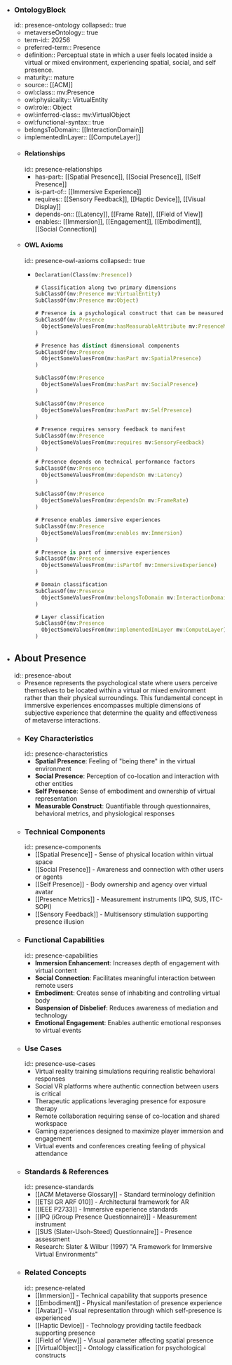 - ### OntologyBlock
  id:: presence-ontology
  collapsed:: true
	- metaverseOntology:: true
	- term-id:: 20256
	- preferred-term:: Presence
	- definition:: Perceptual state in which a user feels located inside a virtual or mixed environment, experiencing spatial, social, and self presence.
	- maturity:: mature
	- source:: [[ACM]]
	- owl:class:: mv:Presence
	- owl:physicality:: VirtualEntity
	- owl:role:: Object
	- owl:inferred-class:: mv:VirtualObject
	- owl:functional-syntax:: true
	- belongsToDomain:: [[InteractionDomain]]
	- implementedInLayer:: [[ComputeLayer]]
	- #### Relationships
	  id:: presence-relationships
		- has-part:: [[Spatial Presence]], [[Social Presence]], [[Self Presence]]
		- is-part-of:: [[Immersive Experience]]
		- requires:: [[Sensory Feedback]], [[Haptic Device]], [[Visual Display]]
		- depends-on:: [[Latency]], [[Frame Rate]], [[Field of View]]
		- enables:: [[Immersion]], [[Engagement]], [[Embodiment]], [[Social Connection]]
	- #### OWL Axioms
	  id:: presence-owl-axioms
	  collapsed:: true
		- ```clojure
		  Declaration(Class(mv:Presence))

		  # Classification along two primary dimensions
		  SubClassOf(mv:Presence mv:VirtualEntity)
		  SubClassOf(mv:Presence mv:Object)

		  # Presence is a psychological construct that can be measured
		  SubClassOf(mv:Presence
		    ObjectSomeValuesFrom(mv:hasMeasurableAttribute mv:PresenceMetric)
		  )

		  # Presence has distinct dimensional components
		  SubClassOf(mv:Presence
		    ObjectSomeValuesFrom(mv:hasPart mv:SpatialPresence)
		  )

		  SubClassOf(mv:Presence
		    ObjectSomeValuesFrom(mv:hasPart mv:SocialPresence)
		  )

		  SubClassOf(mv:Presence
		    ObjectSomeValuesFrom(mv:hasPart mv:SelfPresence)
		  )

		  # Presence requires sensory feedback to manifest
		  SubClassOf(mv:Presence
		    ObjectSomeValuesFrom(mv:requires mv:SensoryFeedback)
		  )

		  # Presence depends on technical performance factors
		  SubClassOf(mv:Presence
		    ObjectSomeValuesFrom(mv:dependsOn mv:Latency)
		  )

		  SubClassOf(mv:Presence
		    ObjectSomeValuesFrom(mv:dependsOn mv:FrameRate)
		  )

		  # Presence enables immersive experiences
		  SubClassOf(mv:Presence
		    ObjectSomeValuesFrom(mv:enables mv:Immersion)
		  )

		  # Presence is part of immersive experiences
		  SubClassOf(mv:Presence
		    ObjectSomeValuesFrom(mv:isPartOf mv:ImmersiveExperience)
		  )

		  # Domain classification
		  SubClassOf(mv:Presence
		    ObjectSomeValuesFrom(mv:belongsToDomain mv:InteractionDomain)
		  )

		  # Layer classification
		  SubClassOf(mv:Presence
		    ObjectSomeValuesFrom(mv:implementedInLayer mv:ComputeLayer)
		  )
		  ```
- ## About Presence
  id:: presence-about
	- Presence represents the psychological state where users perceive themselves to be located within a virtual or mixed environment rather than their physical surroundings. This fundamental concept in immersive experiences encompasses multiple dimensions of subjective experience that determine the quality and effectiveness of metaverse interactions.
	- ### Key Characteristics
	  id:: presence-characteristics
		- **Spatial Presence**: Feeling of "being there" in the virtual environment
		- **Social Presence**: Perception of co-location and interaction with other entities
		- **Self Presence**: Sense of embodiment and ownership of virtual representation
		- **Measurable Construct**: Quantifiable through questionnaires, behavioral metrics, and physiological responses
	- ### Technical Components
	  id:: presence-components
		- [[Spatial Presence]] - Sense of physical location within virtual space
		- [[Social Presence]] - Awareness and connection with other users or agents
		- [[Self Presence]] - Body ownership and agency over virtual avatar
		- [[Presence Metrics]] - Measurement instruments (IPQ, SUS, ITC-SOPI)
		- [[Sensory Feedback]] - Multisensory stimulation supporting presence illusion
	- ### Functional Capabilities
	  id:: presence-capabilities
		- **Immersion Enhancement**: Increases depth of engagement with virtual content
		- **Social Connection**: Facilitates meaningful interaction between remote users
		- **Embodiment**: Creates sense of inhabiting and controlling virtual body
		- **Suspension of Disbelief**: Reduces awareness of mediation and technology
		- **Emotional Engagement**: Enables authentic emotional responses to virtual events
	- ### Use Cases
	  id:: presence-use-cases
		- Virtual reality training simulations requiring realistic behavioral responses
		- Social VR platforms where authentic connection between users is critical
		- Therapeutic applications leveraging presence for exposure therapy
		- Remote collaboration requiring sense of co-location and shared workspace
		- Gaming experiences designed to maximize player immersion and engagement
		- Virtual events and conferences creating feeling of physical attendance
	- ### Standards & References
	  id:: presence-standards
		- [[ACM Metaverse Glossary]] - Standard terminology definition
		- [[ETSI GR ARF 010]] - Architectural framework for AR
		- [[IEEE P2733]] - Immersive experience standards
		- [[IPQ (iGroup Presence Questionnaire)]] - Measurement instrument
		- [[SUS (Slater-Usoh-Steed) Questionnaire]] - Presence assessment
		- Research: Slater & Wilbur (1997) "A Framework for Immersive Virtual Environments"
	- ### Related Concepts
	  id:: presence-related
		- [[Immersion]] - Technical capability that supports presence
		- [[Embodiment]] - Physical manifestation of presence experience
		- [[Avatar]] - Visual representation through which self-presence is experienced
		- [[Haptic Device]] - Technology providing tactile feedback supporting presence
		- [[Field of View]] - Visual parameter affecting spatial presence
		- [[VirtualObject]] - Ontology classification for psychological constructs
